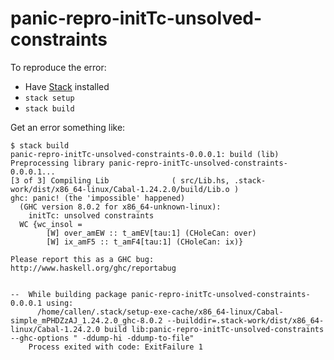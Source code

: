 # panic-repro-initTc-unsolved-constraints

To reproduce the error:

- Have [Stack](http://haskellstack.org) installed
- `stack setup`
- `stack build`

Get an error something like:

```
$ stack build
panic-repro-initTc-unsolved-constraints-0.0.0.1: build (lib)
Preprocessing library panic-repro-initTc-unsolved-constraints-0.0.0.1...
[3 of 3] Compiling Lib              ( src/Lib.hs, .stack-work/dist/x86_64-linux/Cabal-1.24.2.0/build/Lib.o )
ghc: panic! (the 'impossible' happened)
  (GHC version 8.0.2 for x86_64-unknown-linux):
	initTc: unsolved constraints
  WC {wc_insol =
        [W] over_amEW :: t_amEV[tau:1] (CHoleCan: over)
        [W] ix_amF5 :: t_amF4[tau:1] (CHoleCan: ix)}

Please report this as a GHC bug:  http://www.haskell.org/ghc/reportabug


--  While building package panic-repro-initTc-unsolved-constraints-0.0.0.1 using:
      /home/callen/.stack/setup-exe-cache/x86_64-linux/Cabal-simple_mPHDZzAJ_1.24.2.0_ghc-8.0.2 --builddir=.stack-work/dist/x86_64-linux/Cabal-1.24.2.0 build lib:panic-repro-initTc-unsolved-constraints --ghc-options " -ddump-hi -ddump-to-file"
    Process exited with code: ExitFailure 1
```
